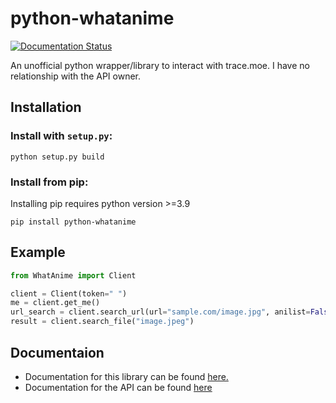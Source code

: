 # python-whatanime
[![Documentation Status](https://readthedocs.org/projects/whatanime/badge/?version=latest)](https://whatanime.readthedocs.io/en/latest/?badge=latest)

An unofficial python wrapper/library to interact with trace.moe.
I have no relationship with the API owner.

## Installation

### Install with `setup.py`:

    python setup.py build

### Install from pip:
Installing pip requires python version >=3.9

    pip install python-whatanime

## Example

```py
from WhatAnime import Client

client = Client(token=" ")
me = client.get_me()
url_search = client.search_url(url="sample.com/image.jpg", anilist=False)
result = client.search_file("image.jpeg")
```

## Documentaion 

* Documentation for this library can be found [here.](https://whatanime.readthedocs.io/en/latest/)
* Documentation for the API can be found [here](https://soruly.github.io/trace.moe-api/)